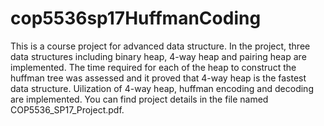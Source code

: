 # cop5536sp17HuffmanCoding
This is a course project for advanced data structure. In the project, three data structures including binary heap, 4-way heap and pairing heap are implemented. The time required for each of the heap to construct the huffman tree was assessed and it proved that 4-way heap is the fastest data structure. Uilization of 4-way heap, huffman encoding and decoding are implemented. You can find project details in the file named COP5536_SP17_Project.pdf.
